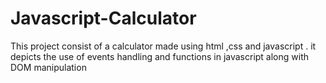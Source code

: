 # Javascript-Calculator
This project consist of a calculator made using html ,css and javascript . it depicts the use of events handling and functions in javascript along with DOM manipulation
